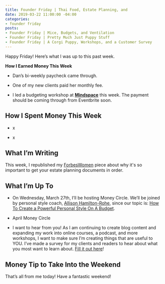```yaml
---
title: Founder Friday | Thai Food, Estate Planning, and
date: 2019-03-22 11:00:00 -04:00
categories:
- founder friday
posts:
- Founder Friday | Mice, Budgets, and Ventilation
- Founder Friday | Pretty Much Just Puppy Stuff
- Founder Friday | A Corgi Puppy, Workshops, and a Customer Survey
---
```


Happy Friday! Here’s what I was up to this past week.

**How I Earned Money This Week**

* Dan’s bi-weekly paycheck came through.

* One of my new clients paid her monthly fee.

* I led a budgeting workshop at **[Mindspace](https://www.mindspace.me/)** this week. The payment should be coming through from Eventbrite soon.

## **How I Spent Money This Week**

* x

* x

## **What I’m Writing**

This week, I republished my [ForbesWomen](https://www.maggiegermano.com/blog/despite-their-priorities-nearly-half-of-americans-over-55-still-dont-have-a-will/) piece about why it's so important to get your estate planning documents in order.

## **What I’m Up To**

* On Wednesday, March 27th, I’ll be hosting Money Circle. We’ll be joined by personal style coach, [Allison Hamilton-Rohe](https://dailyoutfit.com/), since our topic is: [How To Create a Powerful Personal Style On A Budget](https://www.eventbrite.com/e/money-circle-how-to-create-a-powerful-personal-style-on-a-budget-tickets-54939672038).

* April  Money Circle

* I want to hear from you! As I am continuing to create blog content and expanding my work into online courses, a podcast, and more workshops, I want to make sure I’m creating things that are useful to YOU. I’ve made a survey for my clients and readers to hear about what you most want to learn about. [Fill it out here](https://docs.google.com/forms/d/e/1FAIpQLSedjARbOmwC3_EomplCDDmNze_ZVLHwymIhqJbNcNqvM6gWVg/viewform?usp=sf_link)!

## **Money Tip to Take Into the Weekend**

That’s all from me today! Have a fantastic weekend!